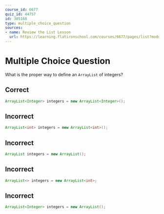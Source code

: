 ```yaml
---
course_id: 6677
quiz_id: 44757
id: 305168
type: multiple_choice_question
sources:
- name: Review the List Lesson
  url: https://learning.flatironschool.com/courses/6677/pages/list?module_item_id=543987
---
```


# Multiple Choice Question

What is the proper way to define an `ArrayList` of integers?

## Correct

```java
ArrayList<Integer> integers = new ArrayList<Integer>();
```

## Incorrect

```java
ArrayList<int> integers = new ArrayList<int>();
```

## Incorrect

```java
ArrayList integers = new ArrayList();
```

## Incorrect

```java
ArrayList<> integers = new ArrayList<int>;
```

## Incorrect

```java
ArrayList<Integer> integers = new ArrayList();
```
